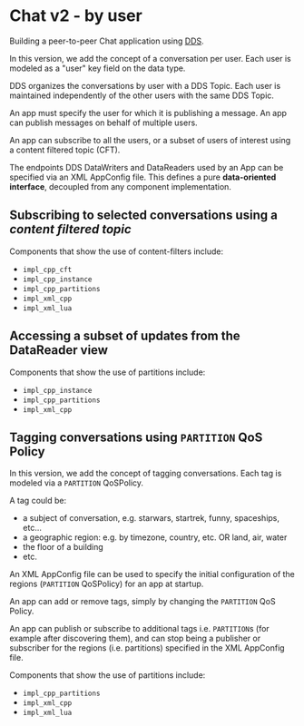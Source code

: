 # Chat v2 - by user

Building a peer-to-peer Chat application using [DDS](http://portals.omg.org/dds).

In this version, we add the concept of a conversation per user. Each user is
modeled as a "user" key field on the data type.

DDS organizes the conversations by user with a DDS Topic. Each user is
maintained independently of the other users with the same DDS Topic.

An app must specify the user for which it is publishing a message. An app can
publish messages on behalf of multiple users.

An app can subscribe to all the users, or a subset of users of interest using
a content filtered topic (CFT).

The endpoints DDS DataWriters and DataReaders used by an App can be 
specified via an XML AppConfig file. This defines a pure 
**data-oriented interface**, decoupled from any component implementation.

## Subscribing to selected conversations using a *content filtered topic*

Components that show the use of content-filters include:

 - `impl_cpp_cft`
 - `impl_cpp_instance`
 - `impl_cpp_partitions`
 - `impl_xml_cpp`
 - `impl_xml_lua`


## Accessing a subset of updates from the DataReader view

Components that show the use of partitions include:

 - `impl_cpp_instance`
 - `impl_cpp_partitions`
 - `impl_xml_cpp`


## Tagging conversations using `PARTITION` QoS Policy

In this version, we add the concept of tagging conversations. Each tag
is modeled via a `PARTITION` QoSPolicy.

A tag could be:

- a subject of conversation, e.g. starwars, startrek, funny, spaceships, etc...
- a geographic region: e.g. by timezone, country, etc. OR land, air, water
- the floor of a building
- etc.

An XML AppConfig file can be used to specify the initial configuration of the
regions (`PARTITION` QoSPolicy) for an app at startup.

An app can add or remove tags, simply by changing the `PARTITION` QoS Policy.

An app can publish or subscribe to additional tags i.e. `PARTITION`s
(for example after discovering them), and can stop being  a publisher or
subscriber for the regions (i.e. partitions) specified in the XML AppConfig 
file.

Components that show the use of partitions include:

 - `impl_cpp_partitions`
 - `impl_xml_cpp`
 - `impl_xml_lua`
